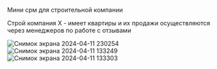 Мини срм для строительной компании

Строй компания X - имеет квартиры и их продажи осуществляются через менеджеров по работе с отзывами


![Снимок экрана 2024-04-11 230254](https://github.com/nadirabegim9/Digital-Forge-Software/assets/141457772/12e5b49c-359f-4aeb-b144-065fe1fec276)
![Снимок экрана 2024-04-11 133249](https://github.com/nadirabegim9/DigitalForge-Software/assets/141457772/0698f24d-61f9-41b3-b20e-d28ee42eabe5)
![Снимок экрана 2024-04-11 133303](https://github.com/nadirabegim9/DigitalForge-Software/assets/141457772/481edfd4-eb7c-4cb1-8c32-aab69751ee67)
